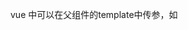 vue 中可以在父组件的template中传参，如<template id='xxx' />
此时在子组件的props中就有id这个参数了，需在script的逻辑中申明一下参数类型

vue 的 slot 中 可以用 slot=‘xxx’与name =‘xxx’
配

vue中 this.$route.matched[0].name是当年的路由

vue中 this.$parent可以访问到父组件data中的参数

vue中 this.$parent.$emit('input',xxx)可以改变父组件的参数，xxx为携带传递的参数

css3中 transition animation 

css3中 transform matrix

css3中 animation: name time time-function(名字 时长 动画方式)，同时配合着@keyframe使用
